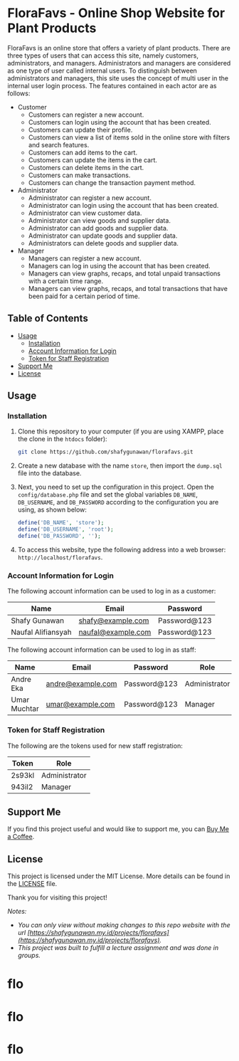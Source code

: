 # FloraFavs - Online Shop Website for Plant Products

FloraFavs is an online store that offers a variety of plant products. There are three types of users that can access this site, namely customers, administrators, and managers. Administrators and managers are considered as one type of user called internal users. To distinguish between administrators and managers, this site uses the concept of multi user in the internal user login process. The features contained in each actor are as follows:

- Customer
  - Customers can register a new account.
  - Customers can login using the account that has been created.
  - Customers can update their profile.
  - Customers can view a list of items sold in the online store with filters and search features.
  - Customers can add items to the cart.
  - Customers can update the items in the cart.
  - Customers can delete items in the cart.
  - Customers can make transactions.
  - Customers can change the transaction payment method.
- Administrator
  - Administrator can register a new account.
  - Administrator can login using the account that has been created.
  - Administrator can view customer data.
  - Administrator can view goods and supplier data.
  - Administrator can add goods and supplier data.
  - Administrator can update goods and supplier data.
  - Administrators can delete goods and supplier data.
- Manager
  - Managers can register a new account.
  - Managers can log in using the account that has been created.
  - Managers can view graphs, recaps, and total unpaid transactions with a certain time range.
  - Managers can view graphs, recaps, and total transactions that have been paid for a certain period of time.

## Table of Contents

- [Usage](#usage)
  - [Installation](#installation)
  - [Account Information for Login](#account-information-for-login)
  - [Token for Staff Registration](#token-for-staff-registration)
- [Support Me](#support-me)
- [License](#license)

## Usage

### Installation

1. Clone this repository to your computer (if you are using XAMPP, place the clone in the `htdocs` folder):

   ```bash
   git clone https://github.com/shafygunawan/florafavs.git
   ```

2. Create a new database with the name `store`, then import the `dump.sql` file into the database.

3. Next, you need to set up the configuration in this project. Open the `config/database.php` file and set the global variables `DB_NAME`, `DB_USERNAME`, and `DB_PASSWORD` according to the configuration you are using, as shown below:

   ```php
   define('DB_NAME', 'store');
   define('DB_USERNAME', 'root');
   define('DB_PASSWORD', '');
   ```

4. To access this website, type the following address into a web browser: `http://localhost/florafavs`.

### Account Information for Login

The following account information can be used to log in as a customer:

| Name               | Email              | Password     |
| ------------------ | ------------------ | ------------ |
| Shafy Gunawan      | shafy@example.com  | Password@123 |
| Naufal Alifiansyah | naufal@example.com | Password@123 |

The following account information can be used to log in as staff:

| Name         | Email             | Password     | Role          |
| ------------ | ----------------- | ------------ | ------------- |
| Andre Eka    | andre@example.com | Password@123 | Administrator |
| Umar Muchtar | umar@example.com  | Password@123 | Manager       |

### Token for Staff Registration

The following are the tokens used for new staff registration:

| Token  | Role          |
| ------ | ------------- |
| 2s93kl | Administrator |
| 943il2 | Manager       |

## Support Me

If you find this project useful and would like to support me, you can <a href="https://www.buymeacoffee.com/shafygunawan" target="_blank">Buy Me a Coffee</a>.

## License

This project is licensed under the MIT License. More details can be found in the [LICENSE](https://github.com/shafygunawan/florafavs/blob/main/LICENSE) file.

Thank you for visiting this project!

_Notes:_

- _You can only view without making changes to this repo website with the url [https://shafygunawan.my.id/projects/florafavs](https://shafygunawan.my.id/projects/florafavs)._
- _This project was built to fulfill a lecture assignment and was done in groups._
# flo
# flo
# flo
